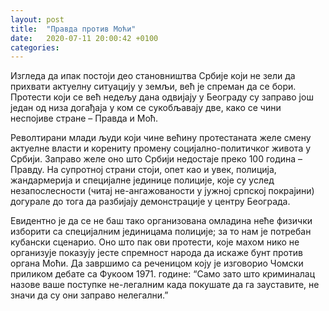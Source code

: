 ```yaml
---
layout: post
title:  "Правда против Моћи"
date:   2020-07-11 20:00:42 +0100
categories: 
---
```


Изгледа да ипак постоји део становништва Србије који не зели да прихвати актуелну ситуацију у земљи, већ је спреман да се бори. Протести који се већ недељу дана одвијају у Београду су заправо још један од низа догађаја у ком се сукобљавају две, како се чини неспојиве стране – Правда и Моћ.

Револтирани млади људи који чине већину протестаната желе смену актуелне власти и корениту промену социјално-политичког живота у Србији. Заправо желе оно што Србији недостаје преко 100 година – Правду. На супротној страни стоји, опет као и увек, полиција, жандармерија и специјалне јединице полиције, које су услед незапослесности (читај не-ангажованости у јужној српској покрајини) догурале до тога да разбијају демонстрације у центру Београда.

Евидентно је да се не баш тако организована омладина неће физички изборити са специјалним јединицама полиције; за то нам је потребан кубански сценарио. Оно што пак ови протести, које махом нико не организује показују јесте спремност народа да искаже бунт против органа Моћи. Да завршимо са реченицом коју је изговорио Чомски приликом дебате са Фукоом 1971. године: “Само зато што криминалац назове ваше поступке не-легалним када покушате да га зауставите, не значи да су они заправо нелегални.” 